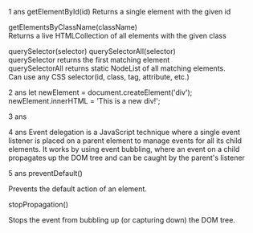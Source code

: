 1 ans
 getElementById(id) 
   Returns a single element with the given id

   getElementsByClassName(className)  
   Returns a live HTMLCollection of all elements with the given class  

   querySelector(selector) querySelectorAll(selector)  
  querySelector returns the first matching element  
  querySelectorAll returns  static NodeList of all matching elements.  
   Can use any CSS selector(id, class, tag, attribute, etc.) 

   2 ans
       let newElement = document.createElement('div');
              newElement.innerHTML = 'This is a new div!';

  3 ans
  <script>
document.getElementById("child").addEventListener("click", function() {
    console.log("Child clicked");
});

document.getElementById("parent").addEventListener("click", function() {
    console.log("Parent clicked");
});
</script>

4 ans
Event delegation is a JavaScript technique where a single event listener is placed on a parent element to manage events for all its child elements. It works by using event bubbling, where an event on a child propagates up the DOM tree and can be caught by the parent's listener

5 ans
preventDefault()

Prevents the default action of an element.


stopPropagation()

Stops the event from bubbling up (or capturing down) the DOM tree.